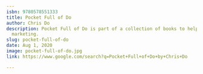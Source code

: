 ```yaml
---
isbn: 9780578551333
title: Pocket Full of Do
author: Chris Do
description: Pocket Full of Do is part of a collection of books to help you do better
  marketing.
slug: pocket-full-of-do
date: Aug 1, 2020
image: pocket-full-of-do.jpg
link: https://www.google.com/search?q=Pocket+Full+of+Do+by+Chris+Do

---
```


